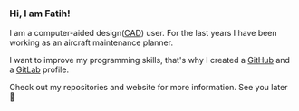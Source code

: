 ### Hi, I am Fatih!

I am a computer-aided design(<a href="https://en.wikipedia.org/wiki/Computer-aided_design" target="_blank">CAD</a>) user. For the last years I have been working as an aircraft maintenance planner.

I want to improve my programming skills, that's why I created a <a href="https://github.com/fatihmeh" target="_blank">GitHub</a> and a <a href="https://gitlab.com/users/fatihmehmetozcan/projects" target="_blank">GitLab</a> profile.

Check out my repositories and website for more information. See you later 🐊